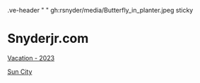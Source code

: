 .ve-header " " gh:rsnyder/media/Butterfly_in_planter.jpeg sticky

# Snyderjr.com

[Vacation - 2023](/vacation-2023)

[Sun City](/sun-city)
